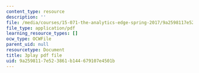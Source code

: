 ```yaml
---
content_type: resource
description: ''
file: /media/courses/15-071-the-analytics-edge-spring-2017/9a2598117e523861b144679107e4501b_8jpO-p1YvdM.pdf
file_type: application/pdf
learning_resource_types: []
ocw_type: OCWFile
parent_uid: null
resourcetype: Document
title: 3play pdf file
uid: 9a259811-7e52-3861-b144-679107e4501b
---
```

